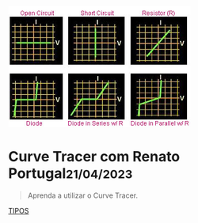 ![logo](img/logo.png)

# Curve Tracer com Renato Portugal<small>21/04/2023</small>

> Aprenda a utilizar o Curve Tracer.

[TIPOS](#Tipos-de-Cruve-Tracer)